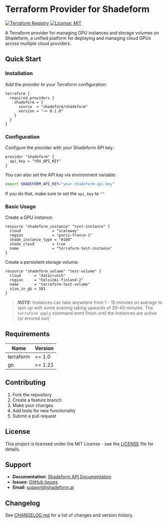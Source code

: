 # Terraform Provider for Shadeform

[![Terraform Registry](https://img.shields.io/badge/terraform-registry-blue.svg)](https://registry.terraform.io/providers/shadeform/shadeform)
[![License: MIT](https://img.shields.io/badge/License-MIT-yellow.svg)](https://opensource.org/licenses/MIT)

A Terraform provider for managing GPU instances and storage volumes on Shadeform, a unified platform for deploying and managing cloud GPUs across multiple cloud providers.

## Quick Start

### Installation

Add the provider to your Terraform configuration:

```hcl
terraform {
  required_providers {
    shadeform = {
      source  = "shadeform/shadeform"
      version = "~> 0.1.0"
    }
  }
}
```

### Configuration

Configure the provider with your Shadeform API key:

```hcl
provider "shadeform" {
  api_key = "YOU_API_KEY"
}
```

You can also set the API key via environment variable:

```bash
export SHADEFORM_API_KEY="your-shadeform-api-key"
```

If you do that, make sure to set the `api_key` to `""`

### Basic Usage

Create a GPU instance:

```hcl
resource "shadeform_instance" "test-instance" {
  cloud              = "scaleway"
  region             = "paris-france-1"
  shade_instance_type = "H100"
  shade_cloud        = true
  name               = "terraform-test-instance"
} 
```

Create a persistent storage volume:

```hcl
resource "shadeform_volume" "test-volume" {
  cloud      = "datacrunch"
  region     = "helsinki-finland-2"
  name       = "terraform-test-volume"
  size_in_gb = 101
}
```

> **_NOTE:_** Instances can take anywhere from 1 - 15 minutes on average to spin up with some evening taking upwards of 30-40 minutes.
The `terraform apply` command wont finish until the instances are active (or errored out)

## Requirements

| Name | Version |
|------|---------|
| terraform | >= 1.0 |
| go | >= 1.21 |

## Contributing

1. Fork the repository
2. Create a feature branch
3. Make your changes
4. Add tests for new functionality
5. Submit a pull request

## License

This project is licensed under the MIT License - see the [LICENSE](LICENSE) file for details.

## Support

- **Documentation**: [Shadeform API Documentation](https://docs.shadeform.ai)
- **Issues**: [GitHub Issues](https://github.com/shadeform/terraform-provider-shadeform/issues)
- **Email**: support@shadeform.ai

## Changelog

See [CHANGELOG.md](CHANGELOG.md) for a list of changes and version history. 